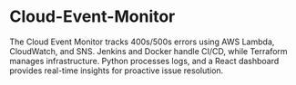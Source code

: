 # Cloud-Event-Monitor
The Cloud Event Monitor tracks 400s/500s errors using AWS Lambda, CloudWatch, and SNS. Jenkins and Docker handle CI/CD, while Terraform manages infrastructure. Python processes logs, and a React dashboard provides real-time insights for proactive issue resolution.
